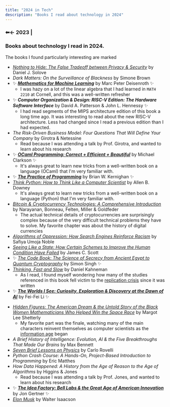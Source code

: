 ```yaml
---
title: "2024 in Tech"
description: "Books I read about technology in 2024"
---
```


### ⬅← 2023 | 

### Books about technology I read in 2024. 
The books I found particularly interesting are marked

<!-- _Staff Engineer: Leadership Beyond the Management Track_	by Will Larson<br>-->
- [*Nothing to Hide: The False Tradeoff between Privacy & Security*](https://papers.ssrn.com/sol3/papers.cfm?abstract_id=3976770) by Daniel J. Solove
- *Dark Matters: On the Surveillance of Blackness* by Simone Brown
- ✨ [***Mathematics for Machine Learning***](https://mml-book.github.io/) by Marc Peter Deisenroth ✨ 
  - I was hazy on a lot of the linear algebra that I had learned in `MATH 2210` at Cornell, and this was a well-written refresher
- ✨ ***Computer Organization & Design: RISC-V Edition: The Hardware Software Interface*** by David A. Patterson & John L. Hennessy ✨ 
  - I had read segments of the MIPS architecture edition of this book a long time ago. It was interesting to read about the new RISC-V architecture. Less had changed since I read a previous edition  than I had expected.
- *The Risk-Driven Business Model: Four Questions That Will Define Your Company* by Girotra & Netessine
  - Read because I was attending a talk by Prof. Girotra, and wanted to learn about his research
- ✨ [***OCaml Programming: Correct + Efficient + Beautiful***](https://cs3110.github.io/textbook/cover.html) by Michael Clarkson ✨ 
  - It's always great to learn new tricks from a well-written book on a language (OCaml) that I'm very familiar with.
- ✨ [***The Practice of Programming***](https://en.wikipedia.org/wiki/The_Practice_of_Programming) by Brian W. Kernighan ✨ 
- [*Think Python: How to Think Like a Computer Scientist*](https://allendowney.github.io/ThinkPython/) by Allen B. Downey
  - It's always great to learn new tricks from a well-written book on a language (Python) that I'm very familiar with.
- [*Bitcoin & Cryptocurrency Technologies: A Comprehensive Introduction*](https://bitcoinbook.cs.princeton.edu/) by Narayanan, Bonneau, Felten, Miller & Goldfeder
  - The actual technical details of cryptocurrencies are surprisingly complex because of the very difficult technical problems they have to solve. My favorite chapter was about the history of digital currencies
- [*Algorithms of Oppression: How Search Engines Reinforce Racism*](https://en.wikipedia.org/wiki/Algorithms_of_Oppression) by Safiya Umoja Noble
- [*Seeing Like a State: How Certain Schemes to Improve the Human Condition Have Failed*](https://en.wikipedia.org/wiki/Seeing_Like_a_State) by James C. Scott
- ✨ [*The Code Book: The Science of Secrecy from Ancient Egypt to Quantum Cryptography*](https://en.wikipedia.org/wiki/The_Code_Book) by Simon Singh ✨ 
- [*Thinking, Fast and Slow*](https://en.wikipedia.org/wiki/Thinking,_Fast_and_Slow) by Daniel Kahneman
  - As I read, I found myself wondering how many of the studies referenced in this book fell victim to the [replication crisis](https://en.wikipedia.org/wiki/Replication_crisis) since it was written
- ✨ [***The Worlds I See: Curiosity, Exploration & Discovery at the Dawn of AI***](https://paw.princeton.edu/article/princeton-pre-read-2024-worlds-i-see) by Fei-Fei Li ✨ 
<!-- Beginner's Step-by-Step Coding Course: Learn Computer Programming the Easy Way 		DK -->
- [*Hidden Figures: The American Dream & the Untold Story of the Black Women Mathematicians Who Helped Win the Space Race*](https://en.wikipedia.org/wiki/Hidden_Figures_(book)) by Margot Lee Shetterly
  - My favorite part was the finale, watching many of the main characters reinvent themselves as computer scientists as the [information age](https://en.wikipedia.org/wiki/Information_Age) began
- *A Brief History of Intelligence: Evolution, AI & the Five Breakthroughs That Made Our Brains* by Max Bennett
- [*Seven Brief Lessons on Physics*](https://en.wikipedia.org/wiki/Seven_Brief_Lessons_on_Physics) by Carlo Rovelli
- _Python Crash Course: A Hands-On, Project-Based Introduction to Programming_ by Eric Matthes
- *How Data Happened: A History from the Age of Reason to the Age of Algorithms* by Higgins & Jones
  - Read because I was attending a talk by Prof. Jones, and wanted to learn about his research
- ✨ [***The Idea Factory: Bell Labs & the Great Age of American Innovation***](https://en.wikipedia.org/wiki/The_Idea_Factory) by Jon Gertner ✨ 
- [*Elon Musk*](https://en.wikipedia.org/wiki/Elon_Musk_(Isaacson_book)) by Walter Isaacson

